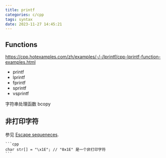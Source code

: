 ```yaml
---
title: printf
categories: c/cpp
tags: syntax
date: 2023-11-27 14:45:21
---
```


## Functions

https://cpp.hotexamples.com/zh/examples/-/-/lprintf/cpp-lprintf-function-examples.html

* printf
* lprintf
* fprintf
* sprintf
* vsprintf

字符串处理函数
bcopy


## 非打印字符

参见 [Escape sequeneces](https://en.cppreference.com/w/cpp/language/escape).

    ```cpp
    char str[] = "\x1E"; // "0x1E" 是一个非打印字符
    ```